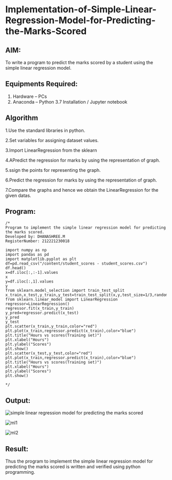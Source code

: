 # Implementation-of-Simple-Linear-Regression-Model-for-Predicting-the-Marks-Scored

## AIM:
To write a program to predict the marks scored by a student using the simple linear regression model.

## Equipments Required:
1. Hardware – PCs
2. Anaconda – Python 3.7 Installation / Jupyter notebook

## Algorithm
1.Use the standard libraries in python.

2.Set variables for assigning dataset values.

3.Import LinearRegression from the sklearn

4.APredict the regression for marks by using the representation of graph.

5.ssign the points for representing the graph.

6.Predict the regression for marks by using the representation of graph.

7.Compare the graphs and hence we obtain the LinearRegression for the given datas.  

## Program:
```
/*
Program to implement the simple linear regression model for predicting the marks scored.
Developed by: DHANASHREE.M
RegisterNumber: 212221230018

import numpy as np
import pandas as pd
import matplotlib.pyplot as plt
df=pd.read_csv("/content/student_scores - student_scores.csv")
df.head()
x=df.iloc[:,:-1].values
x
y=df.iloc[:,1].values
y
from sklearn.model_selection import train_test_split
x_train,x_test,y_train,y_test=train_test_split(x,y,test_size=1/3,random_state=0)
from sklearn.linear_model import LinearRegression
regressor=LinearRegression()
regressor.fit(x_train,y_train)
y_pred=regressor.predict(x_test)
y_pred
y_test
plt.scatter(x_train,y_train,color="red")
plt.plot(x_train,regressor.predict(x_train),color="blue")
plt.title("Hours vs scores(Training set)")
plt.xlabel("Hours")
plt.ylabel("Scores")
plt.show()
plt.scatter(x_test,y_test,color="red")
plt.plot(x_train,regressor.predict(x_train),color="blue")
plt.title("Hours vs scores(Training set)")
plt.xlabel("Hours")
plt.ylabel("Scores")
plt.show()

*/
```

## Output:
![simple linear regression model for predicting the marks scored](sam.png)

![ml1](https://user-images.githubusercontent.com/94165415/194205168-d8d41686-8bcb-4480-877d-a9d2fb050ddb.png)

![ml2](https://user-images.githubusercontent.com/94165415/194205181-2cd20a36-a5e1-494c-896f-77c958516848.png)
## Result:

Thus the program to implement the simple linear regression model for predicting the marks scored is written and verified using python programming.
